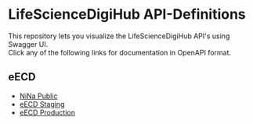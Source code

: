 # LifeScienceDigiHub API-Definitions

This repository lets you visualize the LifeScienceDigiHub API's using Swagger UI.  
Click any of the following links for documentation in OpenAPI format.

## eECD

- [NiNa Public](https://nlifesciencedigihub.github.io/?api=eecd/nina.public)
- [eECD Staging](https://lifesciencedigihub.github.io/?api=eecd/eecd.stg)
- [eECD Production](https://lifesciencedigihub.github.io/?api=eecd/eecd.prd)
